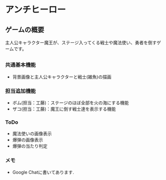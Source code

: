 #  アンチヒーロー

## ゲームの概要
主人公キャラクター魔王が、ステージ入ってくる戦士や魔法使い、勇者を倒すゲームです。

##
### 共通基本機能
* 背景画像と主人公キャラクターと戦士(雑魚)の描画

### 担当追加機能
* ボム(担当：工藤)：ステージのほぼ全部を火の海にする機能
* ザコ(担当：工藤)：魔王に倒す戦士達を表示する機能

### ToDo
* 魔法使いの画像表示
* 爆弾の画像表示
* 爆弾の当たり判定

### メモ
* Google Chatに書いてあります.

